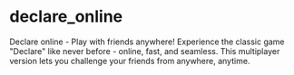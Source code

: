 # declare_online
Declare online - Play with friends anywhere!  Experience the classic game "Declare" like never before - online, fast, and seamless. This multiplayer version lets you challenge your friends from anywhere, anytime.
